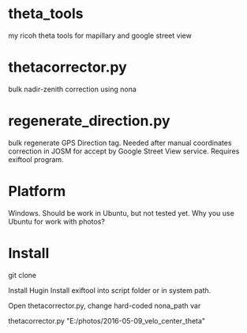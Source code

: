 # theta_tools
my ricoh theta tools for mapillary and google street view


# thetacorrector.py
bulk nadir-zenith correction using nona

# regenerate_direction.py 
bulk regenerate GPS Direction tag. Needed after manual coordinates correction in JOSM for accept by Google Street View service. Requires exiftool program.

# Platform

Windows. Should be work in Ubuntu, but not tested yet. Why you use Ubuntu for work with photos?
# Install

git clone

Install Hugin
Install exiftool into script folder or in system path.

Open thetacorrector.py, change hard-coded nona_path var

thetacorrector.py "E:/photos/2016-05-09_velo_center_theta"
